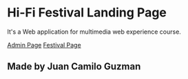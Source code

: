 # Hi-Fi Festival Landing Page

It's a Web application for multimedia web experience course.

[Admin Page](./admin/login.html)
[Festival Page](./pages/index.html)

## Made by Juan Camilo Guzman
